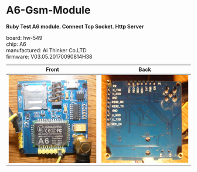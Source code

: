 # A6-Gsm-Module
**Ruby Test A6 module. Connect Tcp Socket. Http Server**

board: hw-549<br/>
chip: A6 <br/>
manufactured: Ai Thinker Co.LTD<br/>
firmware: V03.05.20170090814H38<br/>

| Front | Back |
| --- | --- |
| ![Front](https://github.com/TiborStuchlik/A6-Gsm-Module/blob/master/manuals/board_front.jpg?raw=true) | ![Back](https://github.com/TiborStuchlik/A6-Gsm-Module/blob/master/manuals/board_back.jpg?raw=true) |
